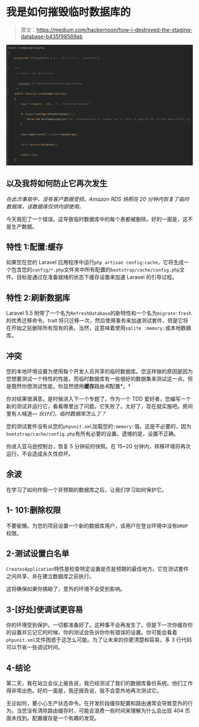 # 我是如何摧毁临时数据库的

> 原文：<https://medium.com/hackernoon/how-i-destroyed-the-staging-database-b435f98569ab>

![](img/20e8c22d0737afff27e53b3e3a0d47e5.png)

## 以及我将如何防止它再次发生

*在此次事故中，没有客户数据受损。Amazon RDS 快照在 20 分钟内恢复了临时数据库，该数据库仅供内部使用。*

今天我犯了一个错误。这导致临时数据库中的每个表都被删除。好的一面是，这不是生产数据。

## 特性 1:配置:缓存

如果您在您的 Laravel 应用程序中运行`php artisan config:cache`，它将生成一个包含您的`config/*.php`文件夹中所有配置的`bootstrap/cache/config.php`文件。目标是通过在准备就绪的状态下缓存设置来加速 Laravel 的引导过程。

## 特性 2:刷新数据库

Laravel 5.5 附带了一个名为`RefreshDatabase`的新特性和一个名为`migrate:fresh`的优秀迁移命令。trait 将只迁移一次，然后使用事务来加速测试套件，但是它将在开始之前删除所有现有的表。当然，这意味着使用`sqlite :memory:`或本地数据库。

## 冲突

您的本地环境设置为使用每个开发人员共享的临时数据库。您这样做的原因是因为您想要测试一个特性的性能，而临时数据库有一些很好的数据集来测试这一点。但是既然你想测试性能，你显然想用**缓存**路由*和*配置*。*

你对结果很满意。是时候进入下一个专题了。作为一个 TDD 爱好者，您编写一个新的测试并运行它，看看哪里出了问题。它失败了。太好了，现在就实施吧。房间里有人喊道— *伙计们，临时数据库怎么了？*

您的测试套件没有从您的`phpunit.xml`加载您的`:memory:`值。这是不必要的，因为`bootstrap/cache/config.php`有所有必要的设置。遗憾的是，设置不正确。

你进入亚马逊控制台，恢复 5 分钟前的快照。在 15~20 分钟内，转移环境将再次运行，不会造成永久性损坏。

## 余波

在学习了如何炸毁一个非预期的数据库之后，让我们学习如何保护它。

## 1- 101:删除权限

不要偷懒。为您的项目设置一个新的数据库用户，该用户在登台环境中没有`DROP`权限。

## 2-测试设置白名单

`CreatesApplication`特性是检查特定设置是否是预期的最佳地方。它在测试套件之间共享，并在建立数据库之前执行。

这将确保如果你搞砸了，意外的环境不会受到影响。

## 3-[好处]使调试更容易

你的环境受到保护。一切都准备好了。这种事不会再发生了。但是下一次你缓存你的设置并忘记它的时候，你的测试会告诉你你有错误的设置。你可能会看着`phpunit.xml`文件困惑于这怎么可能。为了让未来的你更清楚和容易，多 3 行代码可以节省一些调试时间。

## 4-结论

第二天，我在站立会议上报告说，我已经测试了我们的数据库备份系统。他们工作得非常出色。好的一面是，我还报告说，我不会意外地再次测试它。

无论如何，要小心生产状态命令。在开发阶段缓存配置和路由通常会导致意外的行为。当您没有清除路由缓存时，可能会浪费一些时间来理解为什么会出现 404 页面未找到。配置缓存是一个有趣的发现。